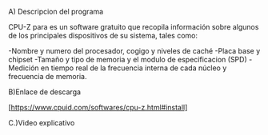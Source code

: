 A) Descripcion del programa

CPU-Z para es un software gratuito que recopila información sobre algunos de los principales dispositivos de su sistema, tales como:

-Nombre y numero del procesador, cogigo y niveles de caché
-Placa base y chipset
-Tamaño y tipo de memoria y el modulo de especificacion (SPD)
-Medición en tiempo real de la frecuencia interna de cada núcleo y frecuencia de memoria.

B)Enlace de descarga

[https://www.cpuid.com/softwares/cpu-z.html#install]

C.)Video explicativo
